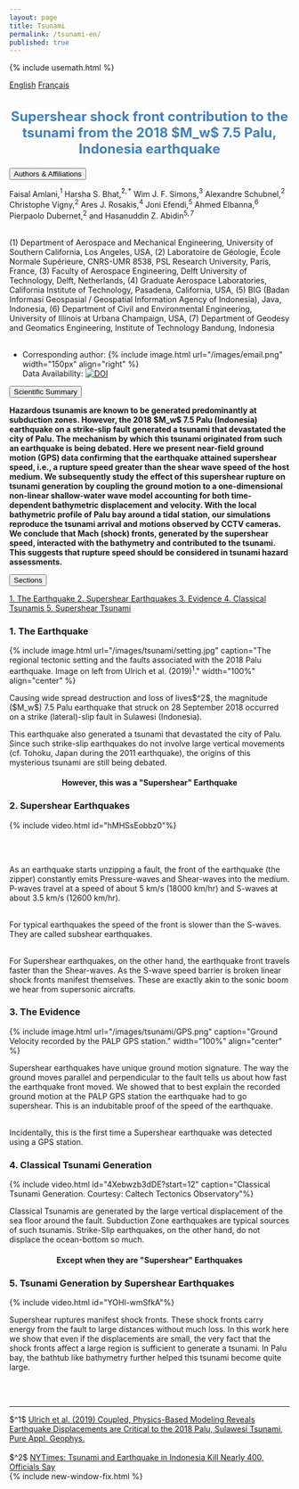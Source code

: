 ```yaml
---
layout: page
title: Tsunami
permalink: /tsunami-en/
published: true
---
```

{% include usemath.html %}

<div class="pagewidth">
<div id="sectionbtnlst">
<!--    <a href="https://arxiv.org/pdf/1910.14547.pdf">PDF</a> -->
   <a href="{{site.baseurl}}/tsunami-en/">English</a>
   <a href="{{site.baseurl}}/tsunami-fr/">Français</a>
</div>

<h2 align="center" style="color:#4181BD; font-size:18pt">Supershear shock front contribution to the tsunami from the 2018 $M_w$ 7.5 Palu, Indonesia earthquake</h2>	

<button class="accordion">Authors & Affiliations</button>
<div class="panel">
<div class="columntxtauthors">

Faisal Amlani,$^{1}$ Harsha S. Bhat,$^{2,*}$ Wim J. F. Simons,$^{3}$ Alexandre Schubnel,$^{2}$ Christophe Vigny,$^{2}$ Ares J. Rosakis,$^{4}$ Joni Efendi,$^5$ Ahmed Elbanna,$^6$ Pierpaolo Dubernet,$^{2}$ and Hasanuddin Z. Abidin$^{5,7}$ <br><br>

(1) Department of Aerospace and Mechanical Engineering, University of Southern California, Los Angeles, USA, 
(2) Laboratoire de Géologie, École Normale Supérieure, CNRS-UMR 8538, PSL Research University, Paris, France, 
(3) Faculty of Aerospace Engineering, Delft University of Technology, Delft, Netherlands, 
(4) Graduate Aerospace Laboratories, California Institute of Technology, Pasadena, California, USA, 
(5) BIG (Badan Informasi Geospasial / Geospatial Information Agency of Indonesia), Java, Indonesia, 
(6) Department of Civil and Environmental Engineering, University of Illinois at Urbana Champaign, USA, 
(7) Department of Geodesy and Geomatics Engineering, Institute of Technology Bandung, Indonesia<br> <br>
* Corresponding author: 
{% include image.html url="/images/email.png" width="150px" align="right" %}<br>
Data Availability: <a href="https://doi.org/10.5281/zenodo.4066297"><img src="https://zenodo.org/badge/DOI/10.5281/zenodo.4066297.svg" alt="DOI"></a>
</div>
</div>

<button class="accordion">Scientific Summary</button>
<div class="panel">
<p><b>Hazardous tsunamis are known to be generated predominantly at subduction zones. However, the 2018 $M_w$ 7.5 Palu (Indonesia) earthquake on a strike-slip fault generated a tsunami that devastated the city of Palu. The mechanism by which this tsunami originated from such an earthquake is being debated. Here we present near-field ground motion (GPS) data confirming that the earthquake attained supershear speed, i.e., a rupture speed greater than the shear wave speed of the host medium. We subsequently study the effect of this supershear rupture on tsunami generation by coupling the ground motion to a one-dimensional non-linear shallow-water wave model accounting for both time-dependent bathymetric displacement and velocity. With the local bathymetric profile of Palu bay around a tidal station, our simulations reproduce the tsunami arrival and motions observed by CCTV cameras. We conclude that Mach (shock) fronts, generated by the supershear speed, interacted with the bathymetry and contributed to the tsunami. This suggests that rupture speed should be considered in tsunami hazard assessments.</b></p>
</div>


<button class="accordion">Sections</button>
<div class="panel">
	<div id="sectionbtnlst">
	   <a href="#one"> 1. The Earthquake </a>
	   <a href="#two"> 2. Supershear Earthquakes </a>
	   <a href="#three"> 3. Evidence </a>
	   <a href="#four"> 4. Classical Tsunamis </a>
	   <a href="#five"> 5. Supershear Tsunami </a>
	</div>
</div>

<h3 align="left" id="one">1. The Earthquake</h3>

{% include image.html url="/images/tsunami/setting.jpg" 
caption="The regional tectonic setting and the faults associated with 
the 2018 Palu earthquake. Image on left from Ulrich et al. (2019)$^1$." width="100%" align="center" %}

<p>Causing wide spread destruction and loss of lives$^2$, the magnitude ($M_w$) 7.5 Palu earthquake that struck on 28 September 2018 occurred on a strike (lateral)-slip fault in Sulawesi (Indonesia). 

This earthquake also generated a tsunami that devastated the city of Palu. Since such strike-slip earthquakes do not involve large vertical movements (cf. Tohoku, Japan during the 2011 earthquake), the origins of this mysterious tsunami are still being debated.</p> 

<h4 align="center">However, this was a "Supershear" Earthquake</h4>    

<div class=ellipsis></div>

<h3 align="left" id="two">2. Supershear Earthquakes</h3>

{% include video.html id="hMHSsEobbz0"%}

<br><br>

<p>As an earthquake starts unzipping a fault, the front of the earthquake
(the zipper) constantly emits Pressure-waves and Shear-waves into the
medium. P-waves travel at a speed of about 5 km/s (18000 km/hr) and
S-waves at about 3.5 km/s (12600 km/hr). <br><br>

For typical earthquakes the
speed of the front is slower than the S-waves. They are called subshear
earthquakes.<br><br>

For Supershear earthquakes, on the other hand, the earthquake front
travels faster than the Shear-waves. As the S-wave speed barrier is
broken linear shock fronts manifest themselves. These are exactly akin
to the sonic boom we hear from supersonic aircrafts.</p>
    
<div class=ellipsis></div>

<h3 align="left" id="three">3. The Evidence</h3>

{% include image.html url="/images/tsunami/GPS.png" 
caption="Ground Velocity recorded by the PALP GPS station." width="100%" align="center" %}

<p>Supershear earthquakes have unique ground motion signature. The way
the ground moves parallel and perpendicular to the fault tells us
about how fast the earthquake front moved. We showed that to best
explain the recorded ground motion at the PALP GPS station the
earthquake had to go supershear. This is an indubitable proof of the
speed of the earthquake. <br><br>
  
Incidentally, this is the first time a Supershear earthquake was
detected using a GPS station.</p>

<div class=ellipsis></div>

<h3 align="left"  id="four">4. Classical Tsunami Generation</h3>

{% include video.html id="4Xebwzb3dDE?start=12" caption="Classical Tsunami Generation. Courtesy: Caltech Tectonics Observatory"%}


<p>Classical Tsunamis are generated by the large vertical displacement of
the sea floor around the fault. Subduction Zone earthquakes are
typical sources of such tsunamis. Strike-Slip earthquakes, on the
other hand, do not displace the ocean-bottom so much.</p>

<h4 align="center">Except when they are "Supershear" Earthquakes</h4>    

<div class=ellipsis></div>

<h3 align="left"  id="five">5. Tsunami Generation by Supershear Earthquakes</h3>

{% include video.html id="YOHl-wmSfkA"%}

<p>Supershear ruptures manifest shock fronts. These shock fronts carry
energy from the fault to large distances without much loss. In this
work here we show that even if the displacements are small, the very
fact that the shock fronts affect a large region is sufficient to
generate a tsunami. In Palu bay, the bathtub like bathymetry further
helped this tsunami become quite large.</p>

<br><br>
<hr>
<div class="columntxtauthors">
<!-- $^*$ <a href="https://harshasbhat.github.io/files/AmlaniBhatSimons2020a.pdf"> F. Amlani, H. S. Bhat, W. J. F. Simons, A. Schubnel, C. Vigny, A. J. Rosakis, J. Efendi, A. Elbanna & H. Z. Abidin, accepted in principle Nature Geoscience, arXiv:1910.14547v3[physics.geo-ph] (2020)</a> <br><br> -->
$^1$ <a href="https://doi.org/10.1007/s00024-019-02290-5">Ulrich et al. (2019) Coupled, Physics-Based Modeling Reveals Earthquake Displacements are Critical to the 2018 Palu, Sulawesi Tsunami, Pure Appl. Geophys. </a><br><br>
$^2$ <a href="https://www.nytimes.com/2018/09/28/world/asia/tsunami-palu-indonesia-earthquake.html">NYTimes: Tsunami and Earthquake in Indonesia Kill Nearly 400, Officials Say</a>
</div>
{% include new-window-fix.html %}
</div>


